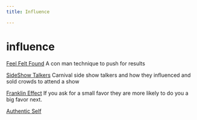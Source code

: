 ```yaml
---
title: Influence

---
```


# influence


[Feel Felt Found](http://www.changingminds.org/disciplines/sales/objection/feel_felt_found.htm#nav)
A con man technique to push for results

[SideShow Talkers](/talkers)
Carnival side show talkers and how they influenced and sold crowds to attend a show


[Franklin Effect](https://en.m.wikipedia.org/wiki/Ben_Franklin_effect)
If you ask for a small favor they are more likely to do you a big favor next.


[Authentic Self](/authenticSelf)

